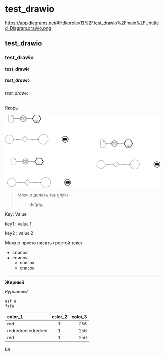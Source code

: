 # test_drawio
https://app.diagrams.net/#Hdkorolev13%2Ftest_drawio%2Fmain%2FUntitled_Diagram.drawio.png

## test_drawio
### test_drawio
#### test_drawio
##### test_drawio
###### test_drawio

<a id="anchor">Якорь</a>

![bpmn_diagram](https://github.com/dkorolev13/test_drawio/blob/main/Untitled_Diagram.drawio.png)


> Можно делать так
ghjlkl
> >dsfjdgj

Key: Value

key1
: value 1

key2
: value 2

Можно просто писать простой текст

* список
* список
  * список
  * список

---

__Жирный__

_Курсивный_

```
asf a
fafa
```

color_1 | color_2 | color_3
:---- | :--: | -:
red | 1 | 256
redredredredredred | 1 | 256
red | 1 | 256


[up](#anchor)

